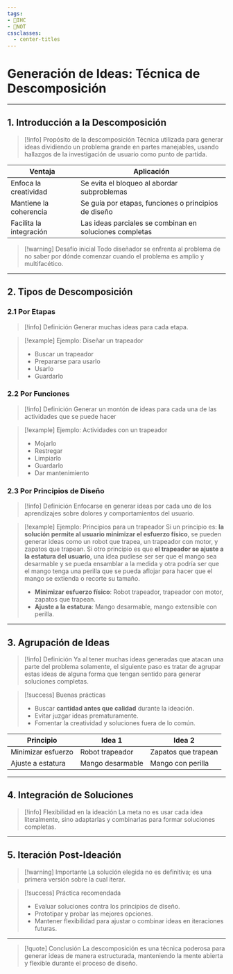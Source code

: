 ```yaml
---
tags:
- 🎨IHC
- 📝NOT
cssclasses:
  - center-titles
---
```


# Generación de Ideas: Técnica de Descomposición

---

## 1. Introducción a la Descomposición

> [!info] Propósito de la descomposición
> Técnica utilizada para generar ideas dividiendo un problema grande en partes manejables, usando hallazgos de la investigación de usuario como punto de partida.

| Ventaja                 | Aplicación                                              |
| ----------------------- | ------------------------------------------------------- |
| Enfoca la creatividad   | Se evita el bloqueo al abordar subproblemas             |
| Mantiene la coherencia  | Se guía por etapas, funciones o principios de diseño    |
| Facilita la integración | Las ideas parciales se combinan en soluciones completas |

> [!warning] Desafío inicial
> Todo diseñador se enfrenta al problema de no saber por dónde comenzar cuando el problema es amplio y multifacético.

---

## 2. Tipos de Descomposición

### 2.1 Por Etapas
> [!info] Definición
> Generar muchas ideas para cada etapa.

> [!example] Ejemplo: Diseñar un trapeador
> - Buscar un trapeador  
> - Prepararse para usarlo  
> - Usarlo  
> - Guardarlo  

### 2.2 Por Funciones
> [!info] Definición
> Generar un montón de ideas para cada una de las actividades que se puede hacer

> [!example] Ejemplo: Actividades con un trapeador
> - Mojarlo  
> - Restregar  
> - Limpiarlo  
> - Guardarlo  
> - Dar mantenimiento  

### 2.3 Por Principios de Diseño
> [!info] Definición
> Enfocarse en generar ideas por cada uno de los aprendizajes sobre dolores y comportamientos del usuario.

> [!example] Ejemplo: Principios para un trapeador
> Si un principio es: **la solución permite al usuario minimizar el esfuerzo físico**, se pueden generar ideas como un robot que trapea, un trapeador con motor, y zapatos que trapean. Si otro principio es que **el trapeador se ajuste a la estatura del usuario**, una idea pudiese ser ser que el mango sea desarmable y se pueda ensamblar a la medida y otra podría ser que el mango tenga una perilla que se pueda aflojar para hacer que el mango se extienda o recorte su tamaño.
> - **Minimizar esfuerzo físico**: Robot trapeador, trapeador con motor, zapatos que trapean.  
> - **Ajuste a la estatura**: Mango desarmable, mango extensible con perilla.  

---

## 3. Agrupación de Ideas
> [!info] Definición
> Ya al tener muchas ideas generadas que atacan una parte del problema solamente, el siguiente paso es tratar de agrupar estas ideas de alguna forma que tengan sentido para generar soluciones completas.

> [!success] Buenas prácticas
> - Buscar **cantidad antes que calidad** durante la ideación.  
> - Evitar juzgar ideas prematuramente.  
> - Fomentar la creatividad y soluciones fuera de lo común.  

| Principio          | Idea 1           | Idea 2              |
| ------------------ | ---------------- | ------------------- |
| Minimizar esfuerzo | Robot trapeador  | Zapatos que trapean |
| Ajuste a estatura  | Mango desarmable | Mango con perilla   |

---

## 4. Integración de Soluciones

> [!info] Flexibilidad en la ideación
> La meta no es usar cada idea literalmente, sino adaptarlas y combinarlas para formar soluciones completas.

---

## 5. Iteración Post-Ideación

> [!warning] Importante
> La solución elegida no es definitiva; es una primera versión sobre la cual iterar.

> [!success] Práctica recomendada
> - Evaluar soluciones contra los principios de diseño.  
> - Prototipar y probar las mejores opciones.  
> - Mantener flexibilidad para ajustar o combinar ideas en iteraciones futuras.  

---

> [!quote] Conclusión
> La descomposición es una técnica poderosa para generar ideas de manera estructurada, manteniendo la mente abierta y flexible durante el proceso de diseño.